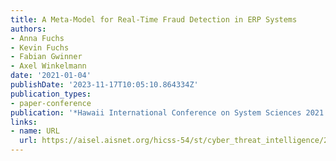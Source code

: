 ```yaml
---
title: A Meta-Model for Real-Time Fraud Detection in ERP Systems
authors:
- Anna Fuchs
- Kevin Fuchs
- Fabian Gwinner
- Axel Winkelmann
date: '2021-01-04'
publishDate: '2023-11-17T10:05:10.864334Z'
publication_types:
- paper-conference
publication: '*Hawaii International Conference on System Sciences 2021 (HICSS-54)*'
links:
- name: URL
  url: https://aisel.aisnet.org/hicss-54/st/cyber_threat_intelligence/2
---
```

